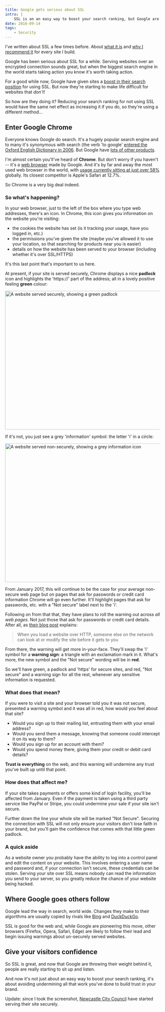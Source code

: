 ```yaml
---
title: Google gets serious about SSL
intro: |
    SSL is an an easy way to boost your search ranking, but Google are introducing something much more damaging to websites that aren't served securely
date: 2016-09-14
tags:
    - Security
---
```


I've written about SSL a few times before. About [what it is](/resources/what-is-ssl-and-is-it-worth-the-bother) and [why I recommend it](/resources/ssl-for-everyone) for every site I build.

Google has been serious about SSL for a while. Serving websites over an encrypted connection sounds great, but when the biggest search engine in the world starts taking action you know it's worth taking action.

For a good while now, Google have given sites a [boost in their search position](https://webmasters.googleblog.com/2014/08/https-as-ranking-signal.html) for using SSL. But now they're starting to make life difficult for websites that _don't_!

So how are they doing it? Reducing your search ranking for not using SSL would have the same net effect as increasing it if you do, so they're using a different method…


## Enter Google Chrome

Everyone knows Google do search. It's a hugely popular search engine and to many it's synonymous with search (the verb 'to google' [entered the Oxford English Dictionary in 2006](https://en.wikipedia.org/wiki/Google_(verb)). But Google have [lots of other products](https://www.google.com/intl/en_us/about/products/).

I'm almost certain you'll've heard of **Chrome**. But don't worry if you haven't -- it's a [web browser](/resources/whats-in-a-browser) made by Google. And it's by far and away the most used web browser in the world, with [usage currently sitting at just over 58%](https://www.w3counter.com/globalstats.php?year=2016&month=8) globally. Its closest competitor is Apple's Safari at 12.7%.

So Chrome is a very big deal indeed.


### So what's happening?

In your web browser, just to the left of the box where you type web addresses, there's an icon. In Chrome, this icon gives you information on the website you're visiting:

+ the cookies the website has set (is it tracking your usage, have you logged in, etc.)
+ the permissions you've given the site (maybe you've allowed it to use your location, so that searching for products near you is easier)
+ details on how the website has been served to your browser (including whether it's over SSL/HTTPS)

It's this last point that's important to us here.

At present, if your site is served securely, Chrome displays a nice **padlock** icon and highlights the 'https://' part of the address; all in a lovely positive feeling **green** colour:

<img src="/assets/img/resources/tempertemper-ssl.png" alt="A website served securely, showing a green padlock" width="800" height="450" loading="lazy" />

If it's not, you just see a grey 'information' symbol: the letter 'i' in a circle:

<img src="/assets/img/resources/newcastle-city-council-ssl.png" alt="A website served non-securely, showing a grey information icon" width="800" height="450" loading="lazy" />

From January 2017, this will continue to be the case for your average non-secure web page but on pages that ask for passwords or credit card information Chrome will go even further. It'll highlight pages that ask for passwords, etc. with a "Not secure" label next to the 'i'.

Following on from that that, they have plans to roll the warning out across _all web pages_. Not just those that ask for passwords or credit card details. After all, as [their blog post](https://security.googleblog.com/2016/09/moving-towards-more-secure-web.html) explains:

> When you load a website over HTTP, someone else on the network can look at or modify the site before it gets to you

From there, the warning will get more in-your-face. They'll swap the 'i' symbol for a **warning sign**: a triangle with an exclamation mark in it. What's more, the new symbol and the "Not secure" wording will be in **red**.

So we'll have green, a padlock and 'https' for secure sites, and red, "Not secure" and a warning sign for all the rest, whenever any sensitive information is requested.

### What does that mean?

If you were to visit a site and your browser told you it was not secure, presented a warning symbol and it was all in red, how would you feel about that site?

+ Would you sign up to their mailing list, entrusting them with your email address?
+ Would you send them a message, knowing that someone could intercept it on its way to them?
+ Would you sign up for an account with them?
+ Would you spend money there, giving them your credit or debit card details?

**Trust is everything** on the web, and this warning will undermine any trust you've built up until that point.

### How does that affect me?

If your site takes payments or offers some kind of login facility, you'll be affected from January. Even if the payment is taken using a third party service like PayPal or Stripe, you could undermine your sale if your site isn't secure.

Further down the line your whole site will be marked "Not Secure". Securing the connection with SSL will not only ensure your visitors don't lose faith in your brand, but you'll gain the confidence that comes with that little green padlock.

### A quick aside

As a website owner you probably have the ability to log into a control panel and edit the content on your website. This involves entering a user name and password and, if your connection isn't secure, these credentials can be stolen. Serving your site over SSL means nobody can read the information you send to your server, so you greatly reduce the chance of your website being hacked.


## Where Google goes others follow

Google lead the way in search, world wide. Changes they make to their algorithms are usually copied by rivals like [Bing](https://www.bing.com) and [DuckDuckGo](https://duckduckgo.com).

SSL is good for the web and, while Google are pioneering this move, other browsers (Firefox, Opera, Safari, Edge) are likely to follow their lead and begin issuing warnings about un-securely served websites.



## Give your visitors confidence

So SSL is great, and now that Google are throwing their weight behind it, people are really starting to sit up and listen.

And now it's not just about an easy way to boost your search ranking, it's about avoiding undermining all that work you've done to build trust in your brand.

Update: since I took the screenshot, [Newcastle City Council](https://www.newcastle.gov.uk) have started serving their site securely.

